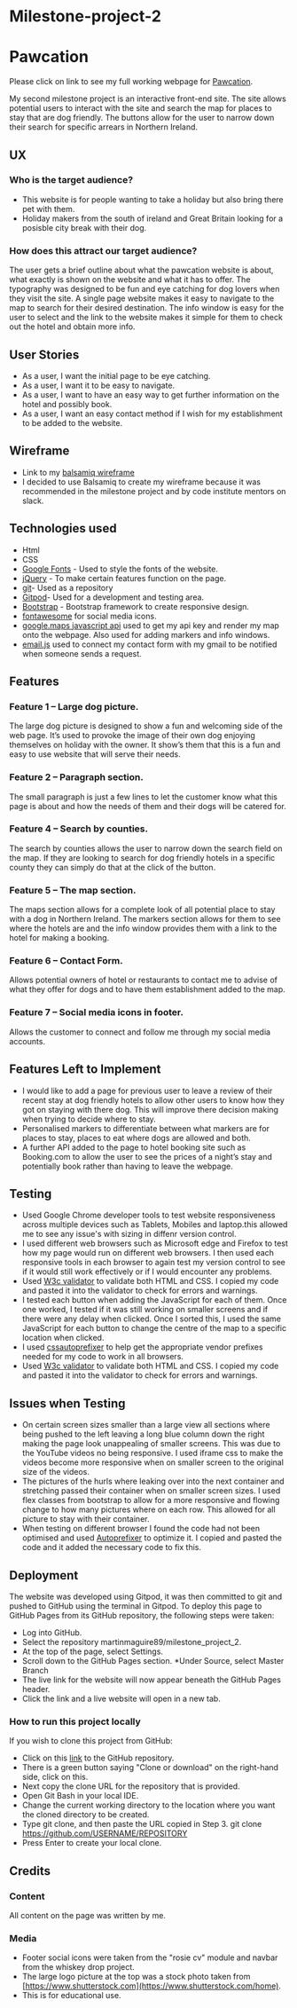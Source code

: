 # Milestone-project-2
# Pawcation
Please click on link to see my full working webpage for [Pawcation](https://martinmaguire89.github.io/milestone-project-2/).

My second milestone project is an interactive front-end site. The site allows potential users to interact with the site and search the map for places to stay that are dog friendly. The buttons allow for the user to narrow down their search for specific arrears in Northern Ireland. 

## UX
### Who is the target audience?
*	This website is for people wanting to take a holiday but also bring there pet with them.
*	Holiday makers from the south of ireland and Great Britain looking for a posisble city break with their dog.

### How does this attract our target audience?
The user gets a brief outline about what the pawcation website is about, what exactly is shown on the website and what it has to offer. The typography was designed to be fun and eye catching for dog lovers when they visit the site. A single page website makes it easy to navigate to the map to search for their desired destination. The info window is easy for the user to select and the link to the website makes it simple for them to check out the hotel and obtain more info. 
## User Stories
*	As a user, I want the initial page to be eye catching.
*	As a user, I want it to be easy to navigate.
*	As a user, I want to have an easy way to get further information on the hotel and possibly book.
*	As a user, I want an easy contact method if I wish for my establishment to be added to the website. 
## Wireframe
* Link to my [balsamiq wireframe](https://github.com/martinmaguire89/milestone-project-2/blob/master/milestone%20project-2.pdf)
*	I decided to use Balsamiq to create my wireframe because it was recommended in the milestone project and by code institute mentors on slack.

## Technologies used
* Html
*	CSS
*	[Google Fonts](https://fonts.google.com/) - Used to style the fonts of the website.
*	[jQuery](https://jquery.com/) - To make certain features function on the page.
*	[git](https://github.com/)- Used as a repository
*	[Gitpod](https://chrome.google.com/webstore/detail/gitpod-online-ide/dodmmooeoklaejobgleioelladacbeki)- Used for a development and testing area.
*	[Bootstrap](https://www.bootstrapcdn.com/) - Bootstrap framework to create responsive design.
*	[fontawesome](https://fontawesome.com/) for social media icons.
*	[google.maps javascript api](https://developers.google.com/maps/documentation/javascript/tutorial) used to get my api key and render my map onto the webpage. Also used for adding markers and info windows.
*	[email.js](https://www.emailjs.com/) used to connect my contact form with my gmail to be notified when someone sends a request. 

## Features
### Feature 1 – Large dog picture.
The large dog picture is designed to show a fun and welcoming side of the web page. It’s used to provoke the image of their own dog enjoying themselves on holiday with the owner. It show’s them that this is a fun and easy to use website that will serve their needs.
### Feature 2 –  Paragraph section.
The small paragraph is just a few lines to let the customer know what this page is about and how the needs of them and their dogs will be catered for. 
### Feature 4 – Search by counties.
The search by counties allows the user to narrow down the search field on the map. If they are looking to search for dog friendly hotels in a specific county they can simply do that at the click of the button.  
### Feature 5 – The map section.
The maps section allows for a complete look of all potential place to stay with a dog in Northern Ireland.   The markers section allows for them to see where the hotels are and the info window provides them with a link to the hotel for making a booking. 
### Feature 6 – Contact Form.
Allows potential owners of hotel or restaurants to contact me to advise of what they offer for dogs and to have them establishment added to the map.  
### Feature 7 – Social media icons in footer.
Allows the customer to connect and follow me through my social media accounts.

## Features Left to Implement
* I would like to add a page for previous user to leave a review of their recent stay at dog friendly hotels to allow other users to know how they got on staying with there dog. This will improve there decision making when trying to decide where to stay.
* Personalised markers to differentiate between what markers are for places to stay, places to eat where dogs are allowed and both. 
* A further API added to the page to hotel booking site such as Booking.com to allow the user to see the prices of a night’s stay and potentially book rather than having to leave the webpage.  

## Testing
* Used Google Chrome developer tools to test website responsiveness across multiple devices such as Tablets, Mobiles and laptop.this allowed me to see any issue's with sizing in diffenr version control.
*  I used different web browsers such as Microsoft edge and Firefox to test how my page would run on different web browsers. I then used each responsive tools in each browser to again test my version control to see if it would still work effectively or if I would encounter any problems. 
* Used [W3c validator](https://validator.w3.org/) to validate both HTML and CSS. I copied my code and pasted it into the validator to check for errors and warnings.
* I tested each button when adding the JavaScript for each of them. Once one worked, I tested if it was still working on smaller screens and if there were any delay when clicked. Once I sorted this, I used the same JavaScript for each button to change the centre of the map to a specific location when clicked.
* I used [cssautoprefixer](https://autoprefixer.github.io/) to help get the appropriate vendor prefixes needed for my code to work in all browsers.
* Used [W3c validator](https://validator.w3.org/) to validate both HTML and CSS. I copied my code and pasted it into the validator to check for errors and warnings.

## Issues when Testing
* On certain screen sizes smaller than a large view all sections where being pushed to the left leaving a long blue column down the right making the page look unappealing of smaller screens. This was due to the YouTube videos no being responsive. I used iframe css to make the videos become more responsive when on smaller screen to the original size of the videos.
* The pictures of the hurls where leaking over into the next container and stretching passed their container when on smaller screen sizes. I used flex classes from bootstrap to allow for a more responsive and flowing change to how many pictures where on each row. This allowed for all picture to stay with their container. 
* When testing on different browser I found the code had not been optimised and used [Autoprefixer](https://autoprefixer.github.io/) to optimize it. I copied and pasted the code and it added the necessary code to fix this.

## Deployment
The website was developed using Gitpod, it was then committed to git and pushed to GitHub using the terminal in Gitpod.
To deploy this page to GitHub Pages from its GitHub repository, the following steps were taken:
* Log into GitHub.
* Select the repository martinmaguire89/milestone_project_2.
* At the top of the page, select Settings.
* Scroll down to the GitHub Pages section.
*Under Source, select Master Branch
* The live link for the website will now appear beneath the GitHub Pages header.
* Click the link and a live website will open in a new tab.

### How to run this project locally
If you wish to clone this project from GitHub:
* Click on this [link](https://github.com/martinmaguire89/milestone-project-2) to the GitHub repository.
* There is a green button saying "Clone or download" on the right-hand side, click on this.
* Next copy the clone URL for the repository that is provided.
* Open Git Bash in your local IDE.
* Change the current working directory to the location where you want the cloned directory to be created.
* Type git clone, and then paste the URL copied in Step 3.
git clone https://github.com/USERNAME/REPOSITORY
* Press Enter to create your local clone.

## Credits
### Content
All content on the page was written by me.
### Media
* Footer social icons were taken from the "rosie cv" module and navbar from the whiskey drop project.
* The large logo picture at the top was a stock photo taken from [https://www.shutterstock.com](https://www.shutterstock.com/home).
* This is for educational use.
